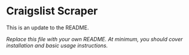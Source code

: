 # Craigslist Scraper

This is an update to the README.

*Replace this file with your own README.  At minimum, you should cover installation and basic usage instructions.*
